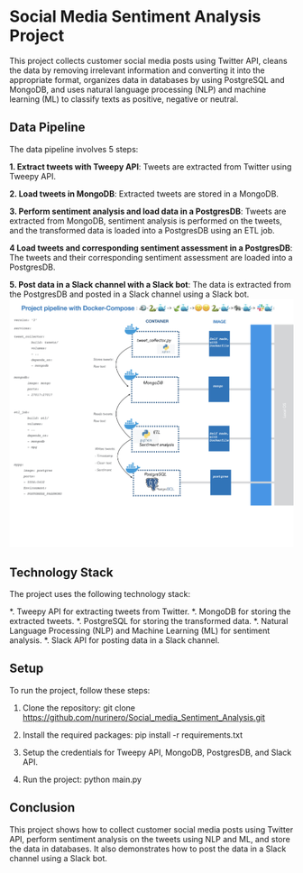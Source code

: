 # Social Media Sentiment Analysis Project
This project collects customer social media posts using Twitter API, cleans the data by removing irrelevant information and converting it into the appropriate format, organizes data in databases by using PostgreSQL and MongoDB, and uses natural language processing (NLP) and machine learning (ML) to classify texts as positive, negative or neutral.

## Data Pipeline
The data pipeline involves 5 steps:

**1. Extract tweets with Tweepy API**: Tweets are extracted from Twitter using Tweepy API.

**2. Load tweets in MongoDB**: Extracted tweets are stored in a MongoDB.

**3. Perform sentiment analysis and load data in a PostgresDB**: Tweets are extracted from MongoDB, sentiment analysis is performed on the tweets, and the transformed data is loaded into a PostgresDB using an ETL job.

**4 Load tweets and corresponding sentiment assessment in a PostgresDB**: The tweets and their corresponding sentiment assessment are loaded into a PostgresDB.

**5. Post data in a Slack channel with a Slack bot**: The data is extracted from the PostgresDB and posted in a Slack channel using a Slack bot.
![Projectpipeline](Project_pipeline.jpeg)
##  Technology Stack
The project uses the following technology stack:

*. Tweepy API for extracting tweets from Twitter.
*. MongoDB for storing the extracted tweets.
*. PostgreSQL for storing the transformed data.
*. Natural Language Processing (NLP) and Machine Learning (ML) for sentiment analysis.
*. Slack API for posting data in a Slack channel.

## Setup
To run the project, follow these steps:

1. Clone the repository: git clone https://github.com/nurinero/Social_media_Sentiment_Analysis.git

2. Install the required packages: pip install -r requirements.txt

3. Setup the credentials for Tweepy API, MongoDB, PostgresDB, and Slack API.

4. Run the project: python main.py

## Conclusion
This project shows how to collect customer social media posts using Twitter API, perform sentiment analysis on the tweets using NLP and ML, and store the data in databases. It also demonstrates how to post the data in a Slack channel using a Slack bot.
